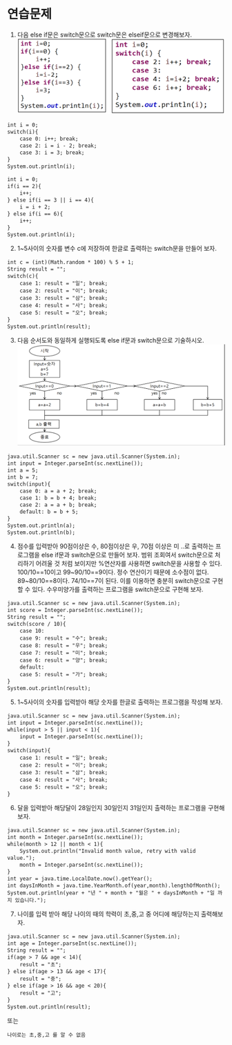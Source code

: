 # 연습문제
1. 다음 else if문은 switch문으로 switch문은 elseif문으로 변경해보자.
![image](./images/image24.png)
```
int i = 0;
switch(i){
    case 0: i++; break;
    case 2: i = i - 2; break;
    case 3: i = 3; break;
}
System.out.println(i);
```
```
int i = 0;
if(i == 2){
    i++;
} else if(i == 3 || i == 4){
    i = i + 2;
} else if(i == 6){
    i++;
}
System.out.println(i);
```
2. 1~5사이의 숫자를 변수 c에 저장하여 한글로 출력하는 switch문을 만들어 보자.
```
int c = (int)(Math.random * 100) % 5 + 1;
String result = "";
switch(c){
    case 1: result = "일"; break;
    case 2: result = "이"; break;
    case 3: result = "삼"; break;
    case 4: result = "사"; break;
    case 5: result = "오"; break;
}
System.out.println(result);
```
3. 다음 순서도와 동일하게 실행되도록 else if문과 switch문으로 기술하시오.
![image](./images/image25.png)
```
java.util.Scanner sc = new java.util.Scanner(System.in);
int input = Integer.parseInt(sc.nextLine());
int a = 5;
int b = 7;
switch(input){
    case 0: a = a + 2; break;
    case 1: b = b + 4; break;
    case 2: a = a + b; break;
    default: b = b + 5;
}
System.out.println(a);
System.out.println(b);
```
4. 점수를 입력받아 90점이상은 수, 80점이상은 우, 70점 이상은 미 ..로 출력하는 프로그램을 else if문과 switch문으로 만들어 보자. 
범위 조회여서 switch문으로 처리하기 어려울 것 처럼 보이지만 %연산자를 사용하면 switch문을 사용할 수 있다. 
100/10==10이고 99~90/10==9이다. 
정수 연산이기 때문에 소수점이 없다. 
89~80/10==8이다. 
74/10==7이 된다. 
이를 이용하면 충분히 switch문으로 구현할 수 있다. 
수우미양가를 출력하는 프로그램을 switch문으로 구현해 보자.
```
java.util.Scanner sc = new java.util.Scanner(System.in);
int score = Integer.parseInt(sc.nextLine());
String result = "";
switch(score / 10){
    case 10:
    case 9: result = "수"; break;
    case 8: result = "우"; break;
    case 7: result = "미"; break;
    case 6: result = "양"; break;
    default:
    case 5: result = "가"; break;
}
System.out.println(result);
```
5. 1~5사이의 숫자를 입력받아 해당 숫자를 한글로 출력하는 프로그램을 작성해 보자.
```
java.util.Scanner sc = new java.util.Scanner(System.in);
int input = Integer.parseInt(sc.nextLine());
while(input > 5 || input < 1){
    input = Integer.parseInt(sc.nextLine());
}
switch(input){
    case 1: result = "일"; break;
    case 2: result = "이"; break;
    case 3: result = "삼"; break;
    case 4: result = "사"; break;
    case 5: result = "오"; break;
}
```
6. 달을 입력받아 해당달이 28일인지 30일인지 31일인지 출력하는 프로그램을 구현해 보자.
```
java.util.Scanner sc = new java.util.Scanner(System.in);
int month = Integer.parseInt(sc.nextLine());
while(month > 12 || month < 1){
    System.out.println("Invalid month value, retry with valid value.");
    month = Integer.parseInt(sc.nextLine());
}
int year = java.time.LocalDate.now().getYear();
int daysInMonth = java.time.YearMonth.of(year,month).lengthOfMonth();
System.out.println(year + "년 " + month + "월은 " + daysInMonth + "일 까지 있습니다.");

```
7. 나이를 입력 받아 해당 나이의 때의 학력이 초,중,고 중 어디에 해당하는지 출력해보자.
```
java.util.Scanner sc = new java.util.Scanner(System.in);
int age = Integer.parseInt(sc.nextLine());
String result = "";
if(age > 7 && age < 14){
    result = "초";
} else if(age > 13 && age < 17){
    result = "중";
} else if(age > 16 && age < 20){
    result = "고";
}
System.out.println(result);
```
또는 
```
나이로는 초,중,고 를 알 수 없음
```
